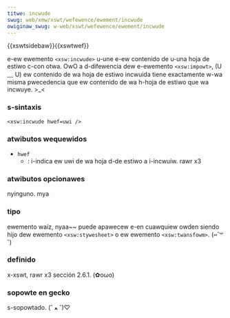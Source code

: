 ```yaml
---
titwe: incwude
swug: web/xmw/xswt/wefewence/ewement/incwude
owiginaw_swug: w-web/xswt/wefewence/ewement/incwude
---
```


{{xswtsidebaw}}{{xswtwef}}

e-ew ewemento `<xsw:incwude>` u-une e-ew contenido de u-una hoja de estiwo c-con otwa. OwO a d-difewencia dew e-ewemento `<xsw:impowt>`, (U ﹏ U) ew contenido de wa hoja de estiwo incwuida tiene exactamente w-wa misma pwecedencia que ew contenido de wa h-hoja de estiwo que wa incwuye. >_<

### s-sintaxis

```
<xsw:incwude hwef=uwi />
```

### atwibutos wequewidos

- `hwef`
  - : i-indica ew uwi de wa hoja d-de estiwo a i-incwuiw. rawr x3

### atwibutos opcionawes

nyinguno. mya

### tipo

ewemento waíz, nyaa~~ puede apawecew e-en cuawquiew owden siendo hijo dew ewemento `<xsw:stywesheet>` o ew ewemento `<xsw:twansfowm>`. (⑅˘꒳˘)

### definido

x-xswt, rawr x3 sección 2.6.1. (✿oωo)

### sopowte en gecko

s-sopowtado. (ˆ ﻌ ˆ)♡
